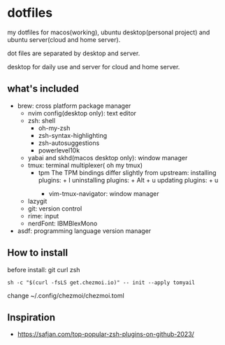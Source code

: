 # dotfiles

my dotfiles for macos(working), ubuntu desktop(personal project) and ubuntu server(cloud and home server).

dot files are separated by desktop and server.

desktop for daily use and server for cloud and home server.


## what's included

* brew: cross platform package manager
    * nvim config(desktop only): text editor
    * zsh: shell
        * oh-my-zsh
        * zsh-syntax-highlighting
        * zsh-autosuggestions
        * powerlevel10k
    * yabai and skhd(macos desktop only): window manager
    * tmux: terminal multiplexer( oh my tmux)
        * tpm The TPM bindings differ slightly from upstream: installing plugins: <prefix> + I uninstalling plugins: <prefix> + Alt + u updating plugins: <prefix> + u
            * vim-tmux-navigator: window manager
    * lazygit
    * git: version control
    * rime: input
    * nerdFont: IBMBlexMono
* asdf: programming language version manager

## How to install

before install: git curl zsh

`sh -c "$(curl -fsLS get.chezmoi.io)" -- init --apply tomyail`

change ~/.config/chezmoi/chezmoi.toml



##  Inspiration

* https://safjan.com/top-popular-zsh-plugins-on-github-2023/
